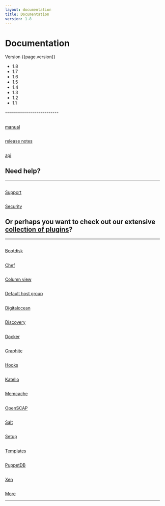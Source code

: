 ```yaml
---
layout: documentation
title: Documentation
version: 1.8
---
```


# Documentation
<div class='bs-callout-info bs-callout'>
<div class='dropdown'>
	<a id='version' class='dropdown-toggle' data-toggle='dropdown'>Version {{page.version}} <span class="caret"></span></a>
	<ul class="dropdown-menu" role="menu" aria-labelledby="version">
		<li><a tabindex="-1">1.8</a></li>
		<li><a tabindex="-1">1.7</a></li>
		<li><a tabindex="-1">1.6</a></li>
		<li><a tabindex="-1">1.5</a></li>
		<li><a tabindex="-1">1.4</a></li>
		<li><a tabindex="-1">1.3</a></li>
		<li><a tabindex="-1">1.2</a></li>
		<li><a tabindex="-1">1.1</a></li>
	</ul>
</div>
</p>
</div>
---------------------------

<div class='row'>
  <div class='col-md-4 center'>
    <a id='manual-link' href="manuals/{{page.version}}/index.html" class="btn-doc btn">
      <h2 class='doc-icon'><i class="fa fa-newspaper-o"></i></h2>
      <p id='manual'>manual</p>
    </a>
  </div>
  <div class='col-md-4 center'>
		<a id='release-notes-link' href="manuals/{{page.version}}/index.html#Releasenotesfor{{page.version}}" class="btn-doc btn">
      <h2 class='doc-icon'><i class="fa fa-pencil"></i></h2>
      <p id='release-notes'>release notes</p>
    </a>
  </div>
  <div class='col-md-4 center'>
    <a href="api_v2.html" class="btn-doc btn">
      <h2 class='doc-icon'><i class="fa fa-terminal"></i></h2>
      <p id='api-ref'>api</p>
    </a>
  </div>
</div>

## Need help?
---------------------------

<div class='row'>
  <div class='col-md-6 center'>
    <a href="/support.html" class="btn-doc btn">
      <h2 class='doc-icon'><i class="fa fa-support"></i></h2>
      Support
    </a>
  </div>
  <div class='col-md-6 center'>
    <a href="/security.html" class="btn-doc btn">
      <h2 class='doc-icon'><i class="fa fa-lock"></i></h2>
      Security
    </a>
  </div>
</div>


## Or perhaps you want to check out our extensive [collection of plugins](http://projects.theforeman.org/projects/foreman/wiki/List_of_Plugins)?
------------------------

<div class='row'>
	<div class='col-md-3 center'>
		<a href="https://github.com/theforeman/foreman_bootdisk" class="btn-doc btn">
			<h2 class='doc-icon'><i class="fa fa-floppy-o"></i></h2>
			Bootdisk
		</a>
	</div>
	<div class='col-md-3 center'>
		<a href="plugins/foreman_chef/0.1" class="btn-doc btn">
			<h2 class='doc-icon'><i class="fa fa-cutlery"></i></h2>
			Chef
		</a>
	</div>
	<div class='col-md-3 center'>
		<a href="https://github.com/GregSutcliffe/foreman_column_view" class="btn-doc btn">
			<h2 class='doc-icon'><i class="fa fa-bar-chart"></i></h2>
			Column view
		</a>
	</div>
	<div class='col-md-3 center'>
		<a href="https://github.com/theforeman/foreman_default_hostgroup/" class="btn-doc btn">
			<h2 class='doc-icon'><i class="fa fa-check-circle"></i></h2>
			Default host group
		</a>
	</div>
</div>
<div class='row'>
	<div class='col-md-3 center'>
		<a href="https://github.com/theforeman/foreman-digitalocean/" class="btn-doc btn">
			<h2 class='doc-icon'><i class="fa fa-pencil"></i></h2>
			Digitalocean
		</a>
	</div>
	<div class='col-md-3 center'>
		<a href="plugins/foreman_discovery/" class="btn-doc btn">
			<h2 class='doc-icon'><i class="fa fa-wifi"></i></h2>
			Discovery
		</a>
	</div>
	<div class='col-md-3 center'>
		<a href="https://github.com/theforeman/foreman-docker/" class="btn-doc btn">
			<h2 class='doc-icon'><i class="fa fa-ship"></i></h2>
			Docker
		</a>
	</div>
	<div class='col-md-3 center'>
		<a href="https://github.com/theforeman/foreman_graphite" class="btn-doc btn">
			<h2 class='doc-icon'><i class="fa fa-bar-chart"></i></h2>
			Graphite
		</a>
	</div>
</div>
<div class='row'>
	<div class='col-md-3 center'>
		<a href="https://github.com/theforeman/foreman_hooks" class="btn-doc btn">
			<h2 class='doc-icon'><i class="fa fa-anchor"></i></h2>
			Hooks
		</a>
	</div>
	<div class='col-md-3 center'>
		<a href="http://katello.org/" class="btn-doc btn">
			<h2 class='doc-icon'><i class="fa fa-cloud-upload"></i></h2>
			Katello
		</a>
	</div>
	<div class='col-md-3 center'>
		<a href="https://github.com/theforeman/foreman_memcache" class="btn-doc btn">
			<h2 class='doc-icon'><i class="fa fa-tasks"></i></h2>
			Memcache
		</a>
	</div>
	<div class='col-md-3 center'>
		<a href="plugins/foreman_openscap/0.4" class="btn-doc btn">
			<h2 class='doc-icon'><i class="fa fa-bank"></i></h2>
			OpenSCAP
		</a>
	</div>
</div>
<div class='row'>
	<div class='col-md-3 center'>
		<a href="plugins/foreman_salt/" class="btn-doc btn">
			<h2 class='doc-icon'><i class="fa fa-cube"></i></h2>
			Salt
		</a>
	</div>
	<div class='col-md-3 center'>
		<a href="https://github.com/theforeman/foreman_setup" class="btn-doc btn">
			<h2 class='doc-icon'><i class="fa fa-sun-o"></i></h2>
			Setup
		</a>
	</div>
	<div class='col-md-3 center'>
		<a href="https://github.com/theforeman/foreman_templates" class="btn-doc btn">
			<h2 class='doc-icon'><i class="fa fa-file"></i></h2>
			Templates
		</a>
	</div>
	<div class='col-md-3 center'>
		<a href="https://github.com/theforeman/puppetdb_foreman" class="btn-doc btn">
			<h2 class='doc-icon'><i class="fa fa-database"></i></h2>
			PuppetDB
		</a>
	</div>
</div>
<div class='row'>
	<div class='col-md-3 center'>
		<a href="https://github.com/theforeman/foreman-xen" class="btn-doc btn">
			<h2 class='doc-icon'><i class="fa fa-dashboard"></i></h2>
			Xen
		</a>
	</div>
 	<div class='col-md-3 center'>
		<a href="http://projects.theforeman.org/projects/foreman/wiki/List_of_Plugins" class="btn-doc btn">
			<h2 class='doc-icon'><i class="fa fa-plus"></i></h2>
      More
		</a>
	</div>
</div>

<hr/>
